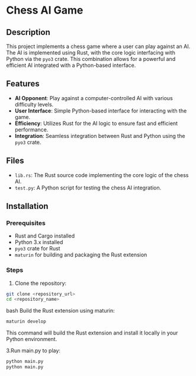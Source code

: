 # Chess AI Game

## Description

This project implements a chess game where a user can play against an AI. The AI is implemented using Rust, with the core logic interfacing with Python via the `pyo3` crate. This combination allows for a powerful and efficient AI integrated with a Python-based interface.

## Features

- **AI Opponent**: Play against a computer-controlled AI with various difficulty levels.
- **User Interface**: Simple Python-based interface for interacting with the game.
- **Efficiency**: Utilizes Rust for the AI logic to ensure fast and efficient performance.
- **Integration**: Seamless integration between Rust and Python using the `pyo3` crate.

## Files

- `lib.rs`: The Rust source code implementing the core logic of the chess AI.
- `test.py`: A Python script for testing the chess AI integration.

## Installation

### Prerequisites

- Rust and Cargo installed
- Python 3.x installed
- `pyo3` crate for Rust
- `maturin` for building and packaging the Rust extension

### Steps

1. Clone the repository:

```bash
git clone <repository_url>
cd <repository_name>
```

bash
Build the Rust extension using maturin:

```bash
maturin develop
```

This command will build the Rust extension and install it locally in your Python environment.

3.Run main.py to play:

```bash
python main.py
python main.py
```
